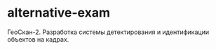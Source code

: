 # alternative-exam
ГеоСкан-2. Разработка системы детектирования и идентификации объектов на кадрах.
